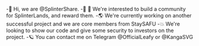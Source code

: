 -👾 Hi, we are @SplinterShare.
-🤍 👀 We're interested to build a community for SplinterLands, and reward them.
-🌎 We're currently working on another successful project and we are core members from StaySAFU
-💥 We're looking to show our code and give some security to investors on the project.
-🪐 You can contact me on Telegram @OfficialLeafy or @KangaSVG
